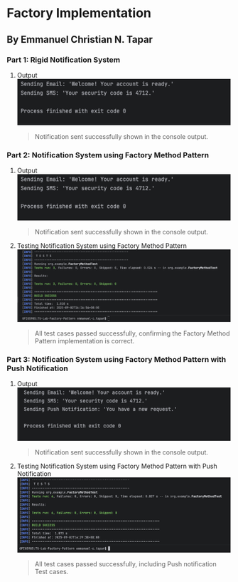 # Factory Implementation
## By Emmanuel Christian N. Tapar

### Part 1: Rigid Notification System

1. Output
   <br>![Main output](./assets/PASSED-MAIN-OUTPUT.png)
   > Notification sent successfully shown in the console output.
   
### Part 2: Notification System using Factory Method Pattern

1. Output
   <br>![Main output](./assets/PASSED-MAIN-OUTPUT.png)
   > Notification sent successfully shown in the console output.
   
2. Testing Notification System using Factory Method Pattern
   <br>![Test Cases](./assets/PASSED-FACTORY-TEST-CASES.png)
   > All test cases passed successfully, confirming the Factory Method Pattern implementation is correct.

### Part 3: Notification System using Factory Method Pattern with Push Notification

1. Output
   <br>![Main output](./assets/PASSED-MAIN-OUTPUT-2.png)
   > Notification sent successfully shown in the console output.

2. Testing Notification System using Factory Method Pattern with Push Notification
   <br>![Test Cases](./assets/PASSED-ALL-TEST-CASES.png)
   > All test cases passed successfully, including Push notification Test cases.